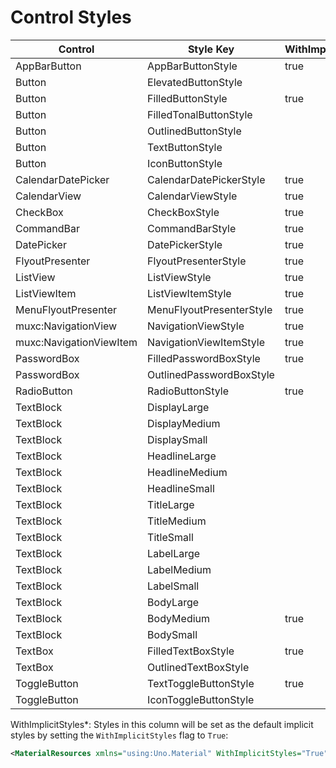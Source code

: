 # Control Styles
Control|Style Key|WithImplicitStyles*|
-|-|-
AppBarButton|AppBarButtonStyle|true
Button|ElevatedButtonStyle|
Button|FilledButtonStyle|true
Button|FilledTonalButtonStyle|
Button|OutlinedButtonStyle|
Button|TextButtonStyle|
Button|IconButtonStyle|
CalendarDatePicker|CalendarDatePickerStyle|true
CalendarView|CalendarViewStyle|true
CheckBox|CheckBoxStyle|true
CommandBar|CommandBarStyle|true
DatePicker|DatePickerStyle|true
FlyoutPresenter|FlyoutPresenterStyle|true
ListView|ListViewStyle|true
ListViewItem|ListViewItemStyle|true
MenuFlyoutPresenter|MenuFlyoutPresenterStyle|true
muxc:NavigationView|NavigationViewStyle|true
muxc:NavigationViewItem|NavigationViewItemStyle|true
PasswordBox|FilledPasswordBoxStyle|true
PasswordBox|OutlinedPasswordBoxStyle|
RadioButton|RadioButtonStyle|true
TextBlock|DisplayLarge|
TextBlock|DisplayMedium|
TextBlock|DisplaySmall|
TextBlock|HeadlineLarge|
TextBlock|HeadlineMedium|
TextBlock|HeadlineSmall|
TextBlock|TitleLarge|
TextBlock|TitleMedium|
TextBlock|TitleSmall|
TextBlock|LabelLarge|
TextBlock|LabelMedium|
TextBlock|LabelSmall|
TextBlock|BodyLarge|
TextBlock|BodyMedium|true
TextBlock|BodySmall|
TextBox|FilledTextBoxStyle|true
TextBox|OutlinedTextBoxStyle|
ToggleButton|TextToggleButtonStyle|true
ToggleButton|IconToggleButtonStyle|

WithImplicitStyles*: Styles in this column will be set as the default implicit styles by setting the `WithImplicitStyles` flag to `True`:
```xml
<MaterialResources xmlns="using:Uno.Material" WithImplicitStyles="True" />
```
